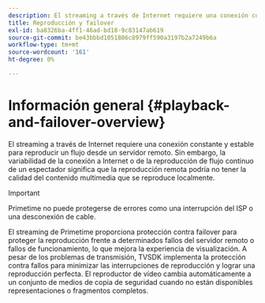 ```yaml
---
description: El streaming a través de Internet requiere una conexión constante y estable para reproducir un flujo desde un servidor remoto. Sin embargo, la variabilidad de la conexión a Internet o de la reproducción de flujo continuo de un espectador significa que la reproducción remota podría no tener la calidad del contenido multimedia que se reproduce localmente.
title: Reproducción y failover
exl-id: ba8326ba-4ff1-46ad-bd18-9c83147ab619
source-git-commit: be43bbbd1051886c8979ff590a3197b2a7249b6a
workflow-type: tm+mt
source-wordcount: '161'
ht-degree: 0%

---
```


# Información general {#playback-and-failover-overview}

El streaming a través de Internet requiere una conexión constante y estable para reproducir un flujo desde un servidor remoto. Sin embargo, la variabilidad de la conexión a Internet o de la reproducción de flujo continuo de un espectador significa que la reproducción remota podría no tener la calidad del contenido multimedia que se reproduce localmente.

>[!IMPORTANT]
>
>Primetime no puede protegerse de errores como una interrupción del ISP o una desconexión de cable.

El streaming de Primetime proporciona protección contra failover para proteger la reproducción frente a determinados fallos del servidor remoto o fallos de funcionamiento, lo que mejora la experiencia de visualización. A pesar de los problemas de transmisión, TVSDK implementa la protección contra fallos para minimizar las interrupciones de reproducción y lograr una reproducción perfecta. El reproductor de vídeo cambia automáticamente a un conjunto de medios de copia de seguridad cuando no están disponibles representaciones o fragmentos completos.
